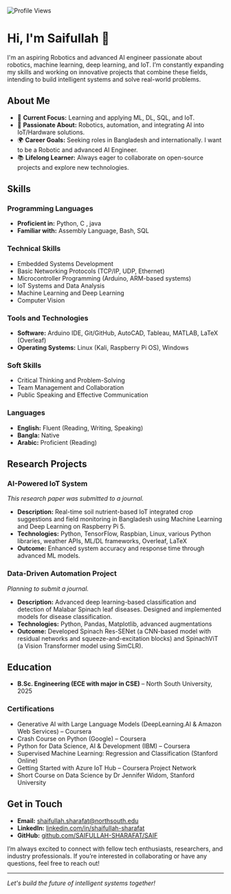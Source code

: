 ![Profile Views](https://komarev.com/ghpvc/?username=SAIFULLAH-SHARAFAT&color=green)

# Hi, I'm Saifullah 👋

I'm an aspiring Robotics and advanced AI engineer passionate about robotics, machine learning, deep learning, and IoT. I’m constantly expanding my skills and working on innovative projects that combine these fields, intending to build intelligent systems and solve real-world problems.

## About Me

- 🔭 **Current Focus:** Learning and applying ML, DL, SQL, and IoT.
- 🤖 **Passionate About:** Robotics, automation, and integrating AI into IoT/Hardware solutions.
- 🌍 **Career Goals:** Seeking roles in Bangladesh and internationally. I want to be a Robotic and advanced AI Engineer.
- 📚 **Lifelong Learner:** Always eager to collaborate on open-source projects and explore new technologies.

## Skills

### Programming Languages
- **Proficient in:** Python, C , java 
- **Familiar with:** Assembly Language, Bash, SQL 

### Technical Skills
- Embedded Systems Development  
- Basic Networking Protocols (TCP/IP, UDP, Ethernet)  
- Microcontroller Programming (Arduino, ARM-based systems)  
- IoT Systems and Data Analysis  
- Machine Learning and Deep Learning  
- Computer Vision

### Tools and Technologies
- **Software:** Arduino IDE, Git/GitHub, AutoCAD, Tableau, MATLAB, LaTeX (Overleaf)
- **Operating Systems:** Linux (Kali, Raspberry Pi OS), Windows

### Soft Skills
- Critical Thinking and Problem-Solving  
- Team Management and Collaboration  
- Public Speaking and Effective Communication

### Languages
- **English:** Fluent (Reading, Writing, Speaking)  
- **Bangla:** Native  
- **Arabic:** Proficient (Reading)

## Research Projects

### AI-Powered IoT System  
*This research paper was submitted to a journal.*  
- **Description:** Real-time soil nutrient-based IoT integrated crop suggestions and field monitoring in Bangladesh using Machine Learning and Deep Learning on Raspberry Pi 5.  
- **Technologies:** Python, TensorFlow, Raspbian, Linux, various Python libraries, weather APIs, ML/DL frameworks, Overleaf, LaTeX  
- **Outcome:** Enhanced system accuracy and response time through advanced ML models.

### Data-Driven Automation Project  
*Planning to submit a journal.*  
- **Description:** Advanced deep learning-based classification and detection of Malabar Spinach leaf diseases. Designed and implemented models for disease classification.  
- **Technologies:** Python, Pandas, Matplotlib, advanced augmentations  
- **Outcome:** Developed Spinach Res-SENet (a CNN-based model with residual networks and squeeze-and-excitation blocks) and SpinachViT (a Vision Transformer model using SimCLR).

## Education

- **B.Sc. Engineering (ECE with major in CSE)** – North South University, 2025

### Certifications
- Generative AI with Large Language Models (DeepLearning.AI & Amazon Web Services) – Coursera  
- Crash Course on Python (Google) – Coursera  
- Python for Data Science, AI & Development (IBM) – Coursera  
- Supervised Machine Learning: Regression and Classification (Stanford Online)  
- Getting Started with Azure IoT Hub – Coursera Project Network  
- Short Course on Data Science by Dr Jennifer Widom, Stanford University

## Get in Touch

- **Email:** [shaifullah.sharafat@northsouth.edu](mailto:shaifullah.sharafat@northsouth.edu)  
- **LinkedIn:** [linkedin.com/in/shaifullah-sharafat](https://www.linkedin.com/in/shaifullah-sharafat/)  
- **GitHub:** [github.com/SAIFULLAH-SHARAFAT/SAIF](https://github.com/SAIFULLAH-SHARAFAT/SAIF)

I’m always excited to connect with fellow tech enthusiasts, researchers, and industry professionals. If you’re interested in collaborating or have any questions, feel free to reach out!

---

*Let's build the future of intelligent systems together!*

